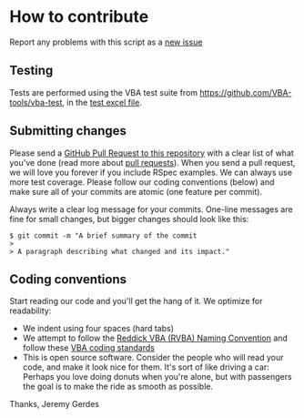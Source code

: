 # How to contribute

Report any problems with this script as a [new issue](https://github.com/seakintruth/fileshare_connection_test_vbs/issues/new)

## Testing

Tests are performed using the VBA test suite from https://github.com/VBA-tools/vba-test, in the [test excel file](/tests/test.xlsm).

## Submitting changes

Please send a [GitHub Pull Request to this repository](https://github.com/seakintruth/fileshare_connection_test_vbs/pull/new/master) with a clear list of what you've done (read more about [pull requests](http://help.github.com/pull-requests/)). When you send a pull request, we will love you forever if you include RSpec examples. We can always use more test coverage. Please follow our coding conventions (below) and make sure all of your commits are atomic (one feature per commit).

Always write a clear log message for your commits. One-line messages are fine for small changes, but bigger changes should look like this:

    $ git commit -m "A brief summary of the commit
    > 
    > A paragraph describing what changed and its impact."

## Coding conventions

Start reading our code and you'll get the hang of it. We optimize for readability:

  * We indent using four spaces (hard tabs)
  * We attempt to follow the [Reddick VBA (RVBA) Naming Convention](http://www.xoc.net/downloads/rvbanc.pdf) and follow these [VBA coding standards](https://github.com/seakintruth/VBA-Coding-Standards)
  * This is open source software. Consider the people who will read your code, and make it look nice for them. It's sort of like driving a car: Perhaps you love doing donuts when you're alone, but with passengers the goal is to make the ride as smooth as possible.
 
Thanks,
Jeremy Gerdes
